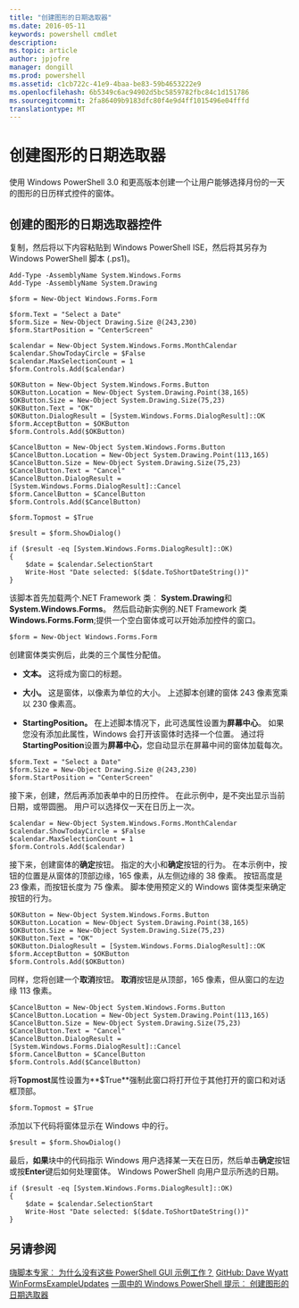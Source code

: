 ```yaml
---
title: "创建图形的日期选取器"
ms.date: 2016-05-11
keywords: powershell cmdlet
description: 
ms.topic: article
author: jpjofre
manager: dongill
ms.prod: powershell
ms.assetid: c1cb722c-41e9-4baa-be83-59b4653222e9
ms.openlocfilehash: 6b5349c6ac94902d5bc5859782fbc84c1d151786
ms.sourcegitcommit: 2fa86409b9183dfc80f4e9d4ff1015496e04fffd
translationtype: MT
---
```

# 创建图形的日期选取器
使用 Windows PowerShell 3.0 和更高版本创建一个让用户能够选择月份的一天的图形的日历样式控件的窗体。

## 创建的图形的日期选取器控件
复制，然后将以下内容粘贴到 Windows PowerShell ISE，然后将其另存为 Windows PowerShell 脚本 (.ps1)。

```
Add-Type -AssemblyName System.Windows.Forms
Add-Type -AssemblyName System.Drawing

$form = New-Object Windows.Forms.Form 

$form.Text = "Select a Date" 
$form.Size = New-Object Drawing.Size @(243,230) 
$form.StartPosition = "CenterScreen"

$calendar = New-Object System.Windows.Forms.MonthCalendar 
$calendar.ShowTodayCircle = $False
$calendar.MaxSelectionCount = 1
$form.Controls.Add($calendar) 

$OKButton = New-Object System.Windows.Forms.Button
$OKButton.Location = New-Object System.Drawing.Point(38,165)
$OKButton.Size = New-Object System.Drawing.Size(75,23)
$OKButton.Text = "OK"
$OKButton.DialogResult = [System.Windows.Forms.DialogResult]::OK
$form.AcceptButton = $OKButton
$form.Controls.Add($OKButton)

$CancelButton = New-Object System.Windows.Forms.Button
$CancelButton.Location = New-Object System.Drawing.Point(113,165)
$CancelButton.Size = New-Object System.Drawing.Size(75,23)
$CancelButton.Text = "Cancel"
$CancelButton.DialogResult = [System.Windows.Forms.DialogResult]::Cancel
$form.CancelButton = $CancelButton
$form.Controls.Add($CancelButton)

$form.Topmost = $True

$result = $form.ShowDialog() 

if ($result -eq [System.Windows.Forms.DialogResult]::OK)
{
    $date = $calendar.SelectionStart
    Write-Host "Date selected: $($date.ToShortDateString())"
}
```

该脚本首先加载两个.NET Framework 类︰ **System.Drawing**和**System.Windows.Forms**。 然后启动新实例的.NET Framework 类**Windows.Forms.Form**;提供一个空白窗体或可以开始添加控件的窗口。

```
$form = New-Object Windows.Forms.Form
```

创建窗体类实例后，此类的三个属性分配值。

-   **文本。** 这将成为窗口的标题。

-   **大小。** 这是窗体，以像素为单位的大小。 上述脚本创建的窗体 243 像素宽乘以 230 像素高。

-   **StartingPosition。** 在上述脚本情况下，此可选属性设置为**屏幕中心**。 如果您没有添加此属性，Windows 会打开该窗体时选择一个位置。 通过将**StartingPosition**设置为**屏幕中心**，您自动显示在屏幕中间的窗体加载每次。

```
$form.Text = "Select a Date" 
$form.Size = New-Object Drawing.Size @(243,230) 
$form.StartPosition = "CenterScreen"
```

接下来，创建，然后再添加表单中的日历控件。 在此示例中，是不突出显示当前日期，或带圆圈。 用户可以选择仅一天在日历上一次。

```
$calendar = New-Object System.Windows.Forms.MonthCalendar 
$calendar.ShowTodayCircle = $False
$calendar.MaxSelectionCount = 1
$form.Controls.Add($calendar)
```

接下来，创建窗体的**确定**按钮。 指定的大小和**确定**按钮的行为。 在本示例中，按钮的位置是从窗体的顶部边缘，165 像素，从左侧边缘的 38 像素。 按钮高度是 23 像素，而按钮长度为 75 像素。 脚本使用预定义的 Windows 窗体类型来确定按钮的行为。

```
$OKButton = New-Object System.Windows.Forms.Button
$OKButton.Location = New-Object System.Drawing.Point(38,165)
$OKButton.Size = New-Object System.Drawing.Size(75,23)
$OKButton.Text = "OK"
$OKButton.DialogResult = [System.Windows.Forms.DialogResult]::OK
$form.AcceptButton = $OKButton
$form.Controls.Add($OKButton)
```

同样，您将创建一个**取消**按钮。 **取消**按钮是从顶部，165 像素，但从窗口的左边缘 113 像素。

```
$CancelButton = New-Object System.Windows.Forms.Button
$CancelButton.Location = New-Object System.Drawing.Point(113,165)
$CancelButton.Size = New-Object System.Drawing.Size(75,23)
$CancelButton.Text = "Cancel"
$CancelButton.DialogResult = [System.Windows.Forms.DialogResult]::Cancel
$form.CancelButton = $CancelButton
$form.Controls.Add($CancelButton)
```

将**Topmost**属性设置为**$True**强制此窗口将打开位于其他打开的窗口和对话框顶部。

```
$form.Topmost = $True
```

添加以下代码将窗体显示在 Windows 中的行。

```
$result = $form.ShowDialog()
```

最后，**如果**块中的代码指示 Windows 用户选择某一天在日历，然后单击**确定**按钮或按**Enter**键后如何处理窗体。 Windows PowerShell 向用户显示所选的日期。

```
if ($result -eq [System.Windows.Forms.DialogResult]::OK)
{
    $date = $calendar.SelectionStart
    Write-Host "Date selected: $($date.ToShortDateString())"
}
```

## 另请参阅
[嗨脚本专家︰ 为什么没有这些 PowerShell GUI 示例工作？](http://go.microsoft.com/fwlink/?LinkId=506644)
 [GitHub: Dave Wyatt WinFormsExampleUpdates](https://github.com/dlwyatt/WinFormsExampleUpdates)
[一周中的 Windows PowerShell 提示︰ 创建图形的日期选取器](http://technet.microsoft.com/library/ff730942.aspx)

